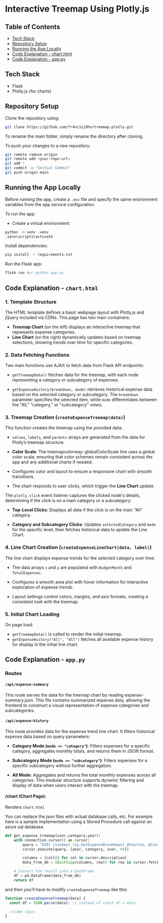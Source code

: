 # Interactive Treemap Using Plotly.js

## Table of Contents
- [Tech Stack](#tech-stack)
- [Repository Setup](#repository-setup)
- [Running the App Locally](#running-the-app-locally)
- [Code Explanation - chart.html](#code-explanation---chart.html)
- [Code Explanation - app.py](#code-explanation---app.py)

## Tech Stack
- Flask
- Plotly.js (for charts)

## Repository Setup
Clone the repository using:

```bash
git clone https://github.com/fr4nc1sj0hn/treemap-plotly.git
```

To rename the main folder, simply rename the directory after cloning.

To push your changes to a new repository:

```bash
git remote remove origin
git remote add <your-repo-url>
git add *
git commit -m "Initial Commit"
git push origin main
```


## Running the App Locally
Before running the app, create a `.env` file and specify the same environment variables from the app service configuration.

To run the app:

- Create a virtual environment:
```bash
python -m venv .venv
.venv\scripts\activate
```

Install dependencies:
```bash
pip install -r requirements.txt
```

Run the Flask app:
```bash
flask run #or python app.py
```

## Code Explanation - `chart.html`

### 1. Template Structure
The HTML template defines a basic webpage layout with Plotly.js and jQuery included via CDNs. This page has two main containers:

- **Treemap Chart** (on the left) displays an interactive treemap that represents expense categories.
- **Line Chart** (on the right) dynamically updates based on treemap selections, showing trends over time for specific categories.

### 2. Data Fetching Functions
Two main functions use AJAX to fetch data from Flask API endpoints:

- `getTreemapData()` fetches data for the treemap, with each node representing a category or subcategory of expenses.

- `getExpenseHistory(breakdown, mode)` retrieves historical expense data based on the selected category or subcategory. The `breakdown` parameter specifies the selected item, while `mode` differentiates between the "All," "category," or "subcategory" views.

### 3. Treemap Creation (`createExpenseTreemap(data)`)
This function creates the treemap using the provided data:

- `values`, `labels`, and `parents` arrays are generated from the data for Plotly’s treemap structure.

- **Color Scale**: The treemapcolorway: globalColorScale line uses a global color scale, ensuring that color schemes remain consistent across the app and any additional charts if needed.

- Configures color and layout to ensure a responsive chart with smooth transitions.

- The chart responds to user clicks, which trigger the **Line Chart** update.

The `plotly_click` event listener captures the clicked node's details, determining if the click is on a main category or a subcategory:

- **Top-Level Clicks**: Displays all data if the click is on the main "All" category.

- **Category and Subcategory Clicks**: Updates `selectedCategory` and `mode` for the specific level, then fetches historical data to update the Line Chart.

### 4. Line Chart Creation (`createExpenseLineChart(data, label)`)
The line chart displays expense trends for the selected category over time:

- The data arrays `x` and `y` are populated with `BudgetMonth` and `TotalExpenses`.

- Configures a smooth area plot with hover information for interactive exploration of expense trends.

- Layout settings control colors, margins, and axis formats, creating a consistent look with the treemap.

### 5. Initial Chart Loading
On page load:

- `getTreemapData()` is called to render the initial treemap.
- `getExpenseHistory("All", "All")` fetches all available expense history for display in the initial line chart.

## Code Explanation - `app.py`

### Routes

#### `/api/expense-summary`

This route serves the data for the treemap chart by reading expense-summary.json. This file contains summarized expense data, allowing the frontend to construct a visual representation of expense categories and subcategories.

#### `/api/expense-history`

This route provides data for the expense trend line chart. It filters historical expense data based on query parameters:

- **Category Mode (`mode == "category"`)**: Filters expenses for a specific category, aggregates monthly totals, and returns them in JSON format.

- **Subcategory Mode (`mode == "subcategory"`)**: Filters expenses for a specific subcategory without further aggregation.

- **All Mode**: Aggregates and returns the total monthly expenses across all categories.
This modular structure supports dynamic filtering and display of data when users interact with the treemap.

#### /chart (Chart Page): 
Renders `chart.html`


You can replace the json files with actual database calls, etc. For example here is a sample implementation using a Stored Procedure call against an azure sql database.

```python
def get_expense_treemap(user,category,year):
    with connection.cursor() as cursor:
        query = "EXEC [schema].[sp_GetExpenseBreakdown] @Year=%s, @Category=%s, @User=%s,@Top=%s"
        cursor.execute(query, [year, category, user, 50])

        columns = [col[0] for col in cursor.description]
        data_from_db = [dict(zip(columns, row)) for row in cursor.fetchall()]

    # Convert the result into a DataFrame
    df = pd.DataFrame(data_from_db)
    return df
```

and then you'll have to modify `createExpenseTreemap` like this:
```javascript
function createExpenseTreemap(data) {
  const df = JSON.parse(data); // instead of const df = data

  //same logic
}
```

